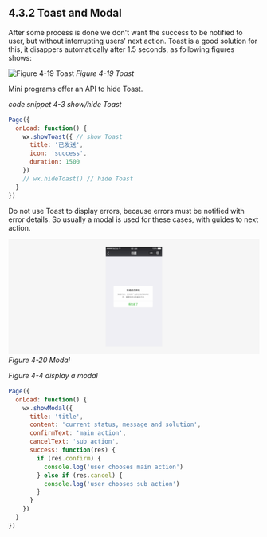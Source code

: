## 4.3.2 Toast and Modal

After some process is done we don't want the success to be notified to user, but without interrupting users' next action. Toast is a good solution for this, it disappers automatically after 1.5 seconds, as following figures shows:

![Figure 4-19 Toast](/static/4-19.png)
*Figure 4-19 Toast*

Mini programs offer an API to hide Toast.

*code snippet 4-3 show/hide Toast*
```js
Page({
  onLoad: function() {
    wx.showToast({ // show Toast
      title: '已发送',
      icon: 'success',
      duration: 1500
    })
    // wx.hideToast() // hide Toast
  }
})
```

Do not use Toast to display errors, because errors must be notified with error details. So usually a modal is used for these cases, with guides to next action.

![Figure 4-20 Modal](/static/4-20.png)
*Figure 4-20 Modal*

*Figure 4-4 display a modal*
```js
Page({
  onLoad: function() {
    wx.showModal({
      title: 'title',
      content: 'current status, message and solution',
      confirmText: 'main action',
      cancelText: 'sub action',
      success: function(res) {
        if (res.confirm) {
          console.log('user chooses main action')
        } else if (res.cancel) {
          console.log('user chooses sub action')
        }
      }
    })
  }
})
```